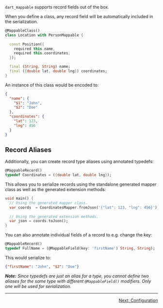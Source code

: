 `dart_mappable` supports record fields out of the box.

When you define a class, any record field will be automatically included in the serialization.

```dart
@MappableClass()
class Location with PersonMappable {
  
  const Position({
    required this.name,
    required this.coordinates, 
  });

  final (String, String) name;
  final ({double lat, double lng}) coordinates;
}
```

An instance of this class would be encoded to:

```json
{
  "name": {
    "$1": "John",
    "$2": "Doe"
  },
  "coordinates": {
    "lat": 123,
    "lng": 456
  }
}
```

## Record Aliases

Additionally, you can create record type aliases using annotated typedefs:

```dart
@MappableRecord()
typedef Coordinates = ({double lat, double lng});
```

This allows you to serialize records using the standalone generated mapper class as well as the generated extension methods:

```dart
void main() {
  // Using the generated mapper class.
  var coords  = CoordinatesMapper.fromJson('{"lat": 123, "lng": 456}');
  
  // Using the generated extension methods.
  var json = coords.toJson();
}
```

You can also annotate individual fields of a record to e.g. change the key:

```dart
@MappableRecord()
typedef FullName = (@MappableField(key: 'firstName') String, String);
```

This would serialize to:

```json
{"firstName": "John", "$2": "Doe"}
```

***Note:** Since typedefs are just an alias for a type, you cannot define two aliases for the same type 
with different `@MappableField()` modifiers. Only one will be used for serialization.*

---

<p align="right"><a href="../topics/Configuration-topic.html">Next: Configuration</a></p>
